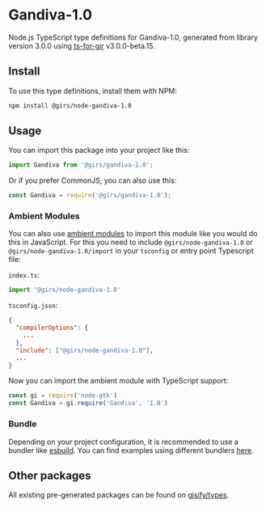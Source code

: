 
# Gandiva-1.0

Node.js TypeScript type definitions for Gandiva-1.0, generated from library version 3.0.0 using [ts-for-gir](https://github.com/gjsify/ts-for-gir) v3.0.0-beta.15.

## Install

To use this type definitions, install them with NPM:
```bash
npm install @girs/node-gandiva-1.0
```

## Usage

You can import this package into your project like this:
```ts
import Gandiva from '@girs/gandiva-1.0';
```

Or if you prefer CommonJS, you can also use this:
```ts
const Gandiva = require('@girs/gandiva-1.0');
```

### Ambient Modules

You can also use [ambient modules](https://github.com/gjsify/ts-for-gir/tree/main/packages/cli#ambient-modules) to import this module like you would do this in JavaScript.
For this you need to include `@girs/node-gandiva-1.0` or `@girs/node-gandiva-1.0/import` in your `tsconfig` or entry point Typescript file:

`index.ts`:
```ts
import '@girs/node-gandiva-1.0'
```

`tsconfig.json`:
```json
{
  "compilerOptions": {
    ...
  },
  "include": ["@girs/node-gandiva-1.0"],
  ...
}
```

Now you can import the ambient module with TypeScript support: 

```ts
const gi = require('node-gtk')
const Gandiva = gi.require('Gandiva', '1.0')
```



### Bundle

Depending on your project configuration, it is recommended to use a bundler like [esbuild](https://esbuild.github.io/). You can find examples using different bundlers [here](https://github.com/gjsify/ts-for-gir/tree/main/examples).

## Other packages

All existing pre-generated packages can be found on [gjsify/types](https://github.com/gjsify/types).

